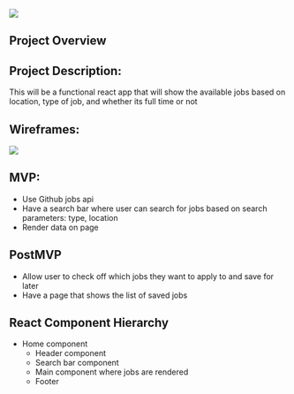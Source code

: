 ![](https://media.giphy.com/media/lf7YrlVZ1PicU/giphy.gif)

## Project Overview

## Project Description:
This will be a functional react app that will show the available jobs based on location, type of job, and whether its full time or not

## Wireframes:
![](https://imgur.com/fp2bzMP)

## MVP:
- Use Github jobs api
- Have a search bar where user can search for jobs based on search parameters: type, location
- Render data on page

## PostMVP 
- Allow user to check off which jobs they want to apply to and save for later
- Have a page that shows the list of saved jobs

## React Component Hierarchy
- Home component 
    - Header component
    - Search bar component
    - Main component where jobs are rendered
    - Footer 
